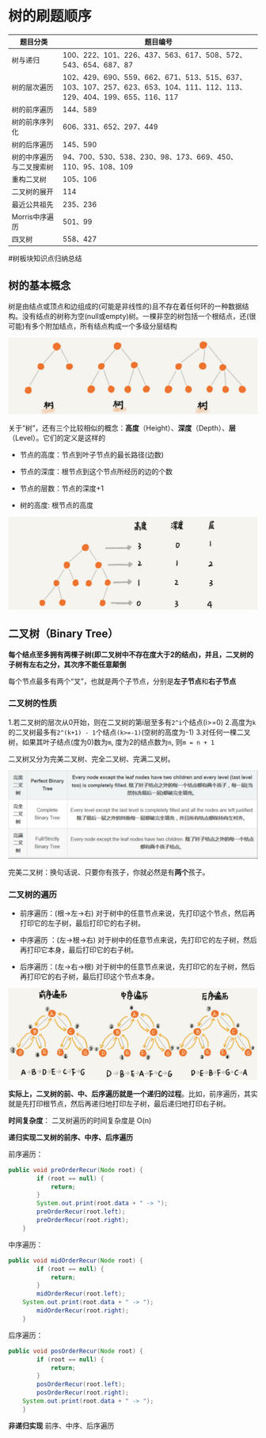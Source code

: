 # 树的刷题顺序

| 题目分类                 | 题目编号                                                     |
| ------------------------ | ------------------------------------------------------------ |
| 树与递归                 | 100、222、101、226、437、563、617、508、572、543、654、687、87 |
| 树的层次遍历             | 102、429、690、559、662、671、513、515、637、103、107、257、623、653、104、111、112、113、129、404、199、655、116、117 |
| 树的前序遍历             | 144、589                                                     |
| 树的前序序列化           | 606、331、652、297、449                                      |
| 树的后序遍历             | 145、590                                                     |
| 树的中序遍历与二叉搜索树 | 94、700、530、538、230、98、173、669、450、110、95、108、109 |
| 重构二叉树               | 105、106                                                     |
| 二叉树的展开             | 114                                                          |
| 最近公共祖先             | 235、236                                                     |
| Morris中序遍历           | 501、99                                                      |
| 四叉树                   | 558、427                                                     |

#树板块知识点归纳总结


## 树的基本概念

树是由结点或顶点和边组成的(可能是非线性的)且不存在着任何环的一种数据结构。没有结点的树称为空(null或empty)树。一棵非空的树包括一个根结点，还(很可能)有多个附加结点，所有结点构成一个多级分层结构

![](https://github.com/gaohueric/blogpicture/raw/master/%E6%88%AA%E5%B1%8F2021-05-02%2019.47.46.png)

关于“树”，还有三个比较相似的概念：**高度**（Height）、**深度**（Depth）、**层**（Level）。它们的定义是这样的

- 节点的高度：节点到叶子节点的最长路径(边数)

- 节点的深度：根节点到这个节点所经历的边的个数

- 节点的层数：节点的深度+1

- 树的高度: 根节点的高度

![](https://github.com/gaohueric/blogpicture/raw/master/%E6%88%AA%E5%B1%8F2021-05-02%2020.40.35.png)

## 二叉树（Binary Tree）

**每个结点至多拥有两棵子树(即二叉树中不存在度大于2的结点)，并且，二叉树的子树有左右之分，其次序不能任意颠倒**

每个节点最多有两个“叉”，也就是两个子节点，分别是**左子节点**和**右子节点**

### **二叉树的性质**

1.若二叉树的层次从0开始，则在二叉树的第i层至多有`2^i`个结点(i>=0)
 2.高度为`k`的二叉树最多有`2^(k+1) - 1`个结点`(k>=-1)`(空树的高度为-1)
 3.对任何一棵二叉树，如果其叶子结点(度为0)数为`m`, 度为2的结点数为`n`, 则`m = n + 1`

二叉树又分为完美二叉树、完全二叉树、完满二叉树。

![](https://github.com/gaohueric/blogpicture/raw/master/%E6%88%AA%E5%B1%8F2021-05-02%2020.54.26.png)

完美二叉树：换句话说、只要你有孩子，你就必然是有**两个**孩子。

### 二叉树的遍历

- 前序遍历：(根->左->右) 对于树中的任意节点来说，先打印这个节点，然后再打印它的左子树，最后打印它的右子树。

- 中序遍历 ：(左->根->右) 对于树中的任意节点来说，先打印它的左子树，然后再打印它本身，最后打印它的右子树。

- 后序遍历：(左->右->根) 对于树中的任意节点来说，先打印它的左子树，然后再打印它的右子树，最后打印这个节点本身。

![](https://raw.githubusercontent.com/gaohueric/blogpicture/master/%E6%88%AA%E5%B1%8F2021-05-02%2023.31.35.png)

**实际上，二叉树的前、中、后序遍历就是一个递归的过程**。比如，前序遍历，其实就是先打印根节点，然后再递归地打印左子树，最后递归地打印右子树。

**时间复杂度**： 二叉树遍历的时间复杂度是 O(n)

**递归实现二叉树的前序、中序、后序遍历**

前序遍历：

```java
public void preOrderRecur(Node root) {
		if (root == null) {
			return;
		}
		System.out.print(root.data + " -> ");
		preOrderRecur(root.left);
		preOrderRecur(root.right);
	}
```

中序遍历：

```java
public void midOrderRecur(Node root) {
		if (root == null) {
			return;
		}
		midOrderRecur(root.left);
    System.out.print(root.data + " -> ");
		midOrderRecur(root.right);
	}
```

后序遍历：

```java
public void posOrderRecur(Node root) {
		if (root == null) {
			return;
		}
		posOrderRecur(root.left);
		posOrderRecur(root.right);
    System.out.print(root.data + " -> ");
	}
```

**非递归实现** 前序、中序、后序遍历













